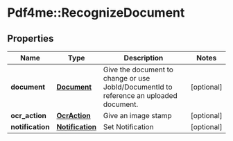 # Pdf4me::RecognizeDocument

## Properties
Name | Type | Description | Notes
------------ | ------------- | ------------- | -------------
**document** | [**Document**](Document.md) | Give the document to change or use JobId/DocumentId to reference an uploaded document. | [optional] 
**ocr_action** | [**OcrAction**](OcrAction.md) | Give an image stamp | [optional] 
**notification** | [**Notification**](Notification.md) | Set Notification | [optional] 


